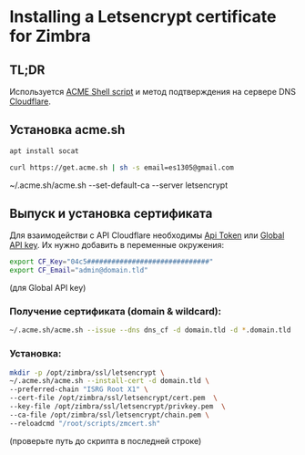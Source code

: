 # Installing a Letsencrypt certificate for Zimbra

## TL;DR
Используется [ACME Shell script](https://acme.sh) и метод подтверждения на сервере DNS [Cloudflare](https://cloudflare.com).

## Установка acme.sh 

```bash
apt install socat

curl https://get.acme.sh | sh -s email=es1305@gmail.com
```
~/.acme.sh/acme.sh --set-default-ca --server letsencrypt

## Выпуск и установка сертификата
Для взаимодействи с API Cloudflare необходимы [Api Token](https://developers.cloudflare.com/fundamentals/api/get-started/create-token/) или [Global API key](https://developers.cloudflare.com/fundamentals/api/get-started/keys/). Их нужно добавить в переменные окружения:

```bash
export CF_Key="04c5##############################"
export CF_Email="admin@domain.tld"
```
(для Global API key)

### Получение сертификата (domain & wildcard):

```bash
~/.acme.sh/acme.sh --issue --dns dns_cf -d domain.tld -d *.domain.tld
```

### Установка:

```bash
mkdir -p /opt/zimbra/ssl/letsencrypt \
~/.acme.sh/acme.sh --install-cert -d domain.tld \
--preferred-chain "ISRG Root X1" \
--cert-file /opt/zimbra/ssl/letsencrypt/cert.pem  \
--key-file /opt/zimbra/ssl/letsencrypt/privkey.pem  \
--ca-file /opt/zimbra/ssl/letsencrypt/chain.pem \
--reloadcmd "/root/scripts/zmcert.sh"
```
(проверьте путь до скрипта в последней строке)
